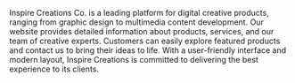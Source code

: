 Inspire Creations Co. is a leading platform for digital creative products, ranging from graphic design to multimedia content development. Our website provides detailed information about products, services, and our team of creative experts. Customers can easily explore featured products and contact us to bring their ideas to life. With a user-friendly interface and modern layout, Inspire Creations is committed to delivering the best experience to its clients.

